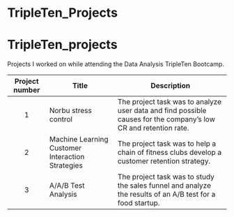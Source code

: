 # TripleTen_Projects

# TripleTen_projects
Projects I worked on while attending the Data Analysis TripleTen Bootcamp.


| Project number | Title | Description |
| :-----------: | ----------- |----------- |
| 1 | Norbu stress control| The project task was to analyze user data and find possible causes for the company’s low CR and retention rate. |
| 2 | Machine Learning Customer Interaction Strategies | The project task was to help a chain of fitness clubs develop a customer retention strategy. |
| 3 | A/A/B Test Analysis | The project task was to study the sales funnel and analyze the results of an A/B test for a food startup. |

